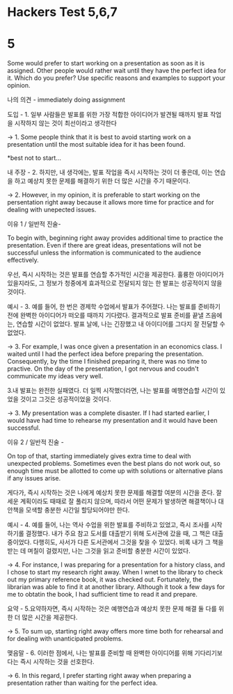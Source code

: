 # Hackers Test 5,6,7

# 5

Some would prefer to start working on a presentation as soon as it is assigned. Other people would rather wait until they have the perfect idea for it. Which do you prefer? Use specific reasons and examples to support your opinion.

나의 의견 - immediately doing assignment

도입 - 1. 일부 사람들은 발표를 위한 가장 적합한 아이디어가 발견될 때까지 발표 작업을 시작하지 않는 것이 최선이라고 생각한다

-> 1. Some people think that it is best to avoid starting work on a presentation until the most suitable idea for it has been found.

*best not to start...

내 주장 - 2. 하지만, 내 생각에는, 발표 작업을 즉시 시작하는 것이 더 좋은데, 이는 연습을 하고 예상치 못한 문제를 해결하기 위한 더 많은 시간을 주기 때문이다.

-> 2. However, in my opinion, it is preferable to start working on the persentation right away because it allows more time for practice and for dealing with unepected issues.

이유 1 / 일반적 진술-

To begin with, beginning right away provides additional time to practice the presentation. Even if there are great ideas, presentations will not be successful unless the information is communicated to the audience effectively.

우선, 즉시 시작하는 것은 발표를 연습할 추가적인 시간을 제공한다. 훌륭한 아이디어가 있을지라도, 그 정보가 청중에게 효과적으로 전달되지 않는 한 발표는 성공적이지 않을 것이다.

예시 - 3. 예를 들어, 한 번은 경제학 수업에서 발표가 주어졌다. 나는 발표를 준비하기 전에 완벽한 아이디어가 떠오를 때까지 기다렸다. 결과적으로 발표 준비를 끝낼 즈음에는, 연습할 시간이 없었다. 발표 날에, 나는 긴장했고 내 아이디어를 그다지 잘 전달할 수 없었다.

-> 3. For example, I was once given a presentation in an economics class. I waited until I had the perfect idea before preparing the presentation. Consequently, by the time I finished preparing it, there was no time to practive. On the day of the presentation, I got nervous and coudn't communicate my ideas very well.

3.내 발표는 완전한 실패였다. 더 일찍 시작했더라면, 나는 발표를 예행연습할 시간이 있었을 것이고 그것은 성공적이었을 것이다.

-> 3. My presentation was a complete disaster. If I had started earlier, I would have had time to rehearse my presentation and it would have been successful.

이유 2 / 일반적 진술 -

On top of that, starting immediately gives extra time to deal with unexpected problems. Sometimes even the best plans do not work out, so enough time must be allotted to come up with solutions or alternative plans if any issues arise.

게다가, 즉시 시작하는 것은 나에게 예상치 못한 문제를 해결할 여분의 시간을 준다. 잘 세운 계획이라도 때때로 잘 풀리지 않으며, 따라서 어떤 문제가 발생하면 해결책이나 대안책을 모색할 충분한 시간일 할당되어야만 한다.

예시 - 4. 예를 들어, 나는 역사 수업을 위한 발표를 주비하고 있었고, 즉시 조사를 시작하기롤 결정했다. 내가 주요 참고 도서를 대출받기 위해 도서관에 갔을 때, 그 책은 대출 중이었다. 다행히도, 사서가 다른 도서관에서 그것을 찾을 수 있었다. 비록 내가 그 책을 받는 데 며칠이 걸렸지만, 나는 그것을 읽고 준비할 충분한 시간이 있었다.

-> 4. For instance, I was preparing for a presentation for a history class, and I chose to start my research right away. When I wnet to the library to check out my primary reference book, it was checked out. Fortunately, the librarian was able to find it at another library. Although it took a few days for me to obtatin the book, I had sufficient time to read it and prepare.

요약 - 5.요약하자면, 즉시 시작하는 것은 예행연습과 예상치 못한 문제 해결 둘 다를 위한 더 많은 시간을 제공한다.

-> 5. To sum up, starting right away offers more time both for rehearsal and for dealing with unanticipated problems.

맺음말 - 6. 이러한 점에서, 나는 발표를 준비할 때 완벽한 아이디어를 위해 기다리기보다는 즉시 시작하는 것을 선호한다.

-> 6. In this regard, I prefer starting right away when preparing a presentation rather than waiting for the perfect idea.